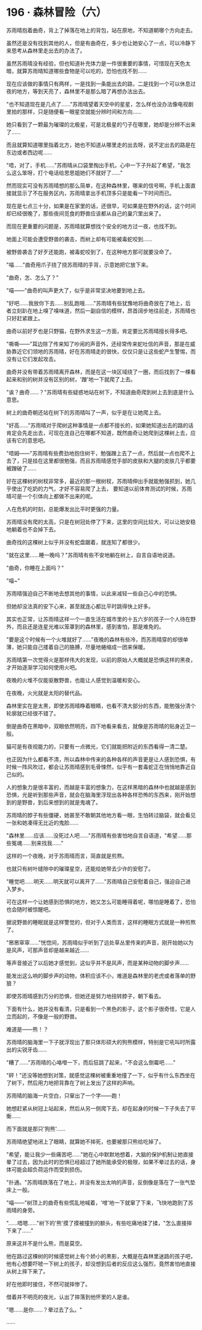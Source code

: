 <link rel="stylesheet" href="../styles/text.css" />
<h1>196 · 森林冒险（六）</h1>

苏雨晴抱着曲奇，背上了掉落在地上的背包，站在原地，不知道朝哪个方向走去。

虽然还是没有找到其他的人，但是有曲奇在，多少也让她安心了一点，可以冷静下来思考从森林里走出去的办法了。

虽然苏雨晴没有经验，但也知道补充体力是一件很重要的事情，可惜现在天色太暗，就算苏雨晴知道哪些食物是可以吃的，恐怕也找不到……

现在应该做的事情只有两样，一是找到一条能出去的路，二是找到一个可以休息过夜的地方，等到天亮了，森林里不是那么暗了再想办法出去。

"也不知道现在是几点了……"苏雨晴望着天空中的星星，怎么样也没办法像电视剧里拍的那样，只是随便看一眼星空就能分辨时间和方向……

她只看到了一颗最为璀璨的北极星，可是北极星的勺子在哪里，她却是分辨不出来了……

而且就算知道哪里指着北方，她也不知道从哪里走的出去呀，说不定出去的路是在东边或者西边呢……

"唔，对了，手机……"苏雨晴从口袋里掏出手机，心中一下子升起了希望，"我怎么这么笨呀，打个电话给思思姐她们不就好了……"

然而现实可没有苏雨晴想的那么简单，在这种森林里，哪来的信号啊，手机上面直接就显示了不在服务区内，苏雨晴拿出手机顶多只是能看一下时间而已。

现在是七点三十分，如果是在家里的话，还很早，可如果是在野外的话，这个时间却已经很晚了，那些夜间觅食的野兽应该都从自己的巢穴里出来了。

而现在更重要的问题是，苏雨晴就算想找个安全的地方过一夜，也找不到。

地面上可能会遭受野兽的袭击，而树上却有可能被毒蛇咬到……

被野兽袭击了好歹还能跑，被毒蛇咬到了，在这种地方那可就要没命了。

"喵……"曲奇用爪子挠了挠苏雨晴的手背，示意她把它放下来。

"曲奇，怎、怎么了？"

"喵——"曲奇的叫声更大了，似乎是非常坚决地要到地上去。

"好吧……我放你下去……别乱跑哦……"苏雨晴有些犹豫地将曲奇放在了地上，后者立刻趴在地上嗅了嗅味道，然后一副自信的模样，昂首阔步地往前走，苏雨晴也只好赶紧跟上。

曲奇以前好歹也是只野猫，在野外求生这一方面，肯定要比苏雨晴擅长得多吧。

"嘶嘶——"耳边除了传来知了吵闹的声音外，还经常传来蛇吐信的声音，那是在威胁靠近它们领地的苏雨晴，好在苏雨晴走的很快，仅仅只是让这些蛇产生警惕，而没有让它们发起攻击。

曲奇并没有带着苏雨晴离开森林，而是在这一块区域绕了一圈，而后找到了一棵看起来和别的树并没有区别的树，'蹭'地一下就爬了上去。

"诶？曲奇……？"苏雨晴有些疑惑地站在树下，不知道曲奇爬到树上去到底是什么意思。

树上的曲奇朝还站在树下的苏雨晴叫了一声，似乎是在让她爬上去。

"好高……"苏雨晴对于爬树这种事情是一点都不擅长的，如果她知道出去的路的话肯定会先走出去，可现在连自己在哪都不知道，既然曲奇让她爬到这棵树上去，应该有它的意思吧。

"唔姆——"苏雨晴有些费劲地抱住树干，勉强蹭上去了一点，然后就一点也爬不上去了，只是挂在这里都很勉强，而且苏雨晴感觉手部的皮肤和大腿的皮肤几乎都要被蹭破了……

好在这棵树的树杈非常多，最近的那一根树杈，苏雨晴伸出手就能勉强抓到，她几乎使出了吃奶的力气，才好不容易爬了上去，
要知道以前体育测试的时候，苏雨晴可是一个引体向上都做不出来的呢。

人在危机的时刻，总能爆发出比平时更强的力量。

苏雨晴没有爬的太高，只是在树冠处停了下来，这里的空间比较大，可以让她安稳地躺着也不会掉下去。

曲奇找的这棵树上似乎并没有蛇盘踞着，就连知了都很少。

"就在这里……睡一晚吗？"苏雨晴有些不安地躺在树上，自言自语地说道。

"曲奇，你睡在上面吗？"

"喵\~"

苏雨晴强迫自己不断地去想其他的事情，以此来减轻一些自己心中的恐惧。

但她却没法真的安下心来，甚至就连心都比平时跳得快上好多。

其实也正常，让苏雨晴这样一个一直生活在城市里的十五六岁的孩子一个人待在野外，而且还是连星光难以笼罩到的森林里，感到害怕，那是难免的。

"要是这个时候有一个火堆就好了……"夜晚的森林有些冷，而苏雨晴穿的却很单薄，她只能自己搂着自己的胳膊，尽量地蜷缩成一团来保暖。

苏雨晴第一次觉得火是那样伟大的发现，以前的原始人大概就是恐惧这样的黑夜，才开始逐渐学习如何使用火吧。

夜晚的火堆不仅能驱散野兽，也能让人感觉到温暖和安心。

在夜晚，火光就是太阳的替代品。

森林里实在是太黑，即使苏雨晴睁着眼睛，也看不清大部分的东西，能勉强分清个轮廓就已经很不错了。

倒是曲奇在黑暗中，双眼依然明亮，四下地看来看去，就像是苏雨晴的贴身近卫一般。

猫可是有夜视能力的，只要有一点微光，它们就能把附近的东西看得一清二楚。

也正因为什么都看不清，所以森林中传来的各种各样的声音更是让人感到恐惧，有时候一阵风吹过，都会让苏雨晴感到毛骨悚然，似乎有一套毒蛇正在悄悄地靠近自己似的。

人的想象力是很丰富的，而越是丰富的想象力，在这样黑暗的森林中也就越是感到恐惧，光是听到那些声音，就会在脑海里浮现出各种各样恐怖的东西来，刚开始想到的是野兽，到后来想到的就是鬼魂了。

苏雨晴的脖子有些僵硬，她甚至不敢朝其他地方看一眼，生怕转过脑袋，就会看见一张和她凑得无比近的鬼脸……

"森林里……应该……没死过人吧……"苏雨晴有些害怕地自言自语道，"希望……那些冤魂……别来找我……"

这样的一个夜晚，对于苏雨晴而言，简直就是煎熬。

也就只有树叶缝隙中的璀璨星空，还能给她带去少许的安慰了。

"睡觉吧……明天……明天就可以离开了……"苏雨晴自己安慰着自己，强迫自己进入梦乡。

可在这样一个让她感到恐惧的地方，她又怎么可能睡得着呢，哪怕是睡着了，恐怕也会随时被惊醒吧。

据说野兽的睡眠就是这样警觉的，但对于人类而言，这样的睡眠方式就是一种煎熬了。

"窸窸窣窣……"恍惚间，苏雨晴似乎听到了远处草丛里传来的声音，刚开始她以为是风声，可那声音却是越来越近……

等声音接近了以后她才感觉到，这似乎并不是风声，而是某种动物的脚步声……

能发出这么响的脚步声的动物，体积应该不小，难道是森林里的老虎或者落单的野狼？

即使苏雨晴感到万分的恐惧，但她还是努力地扭转脖子，朝下看去。

下面有什么，她并没有看清，只是看到一个黑色的影子，这个影子很奇怪，它是人立而起的，不像是一般的野兽。

难道是——熊！？

苏雨晴的脑海里一下子就浮现出了那只体形硕大的狗熊模样，特别是它吼叫时所露出的尖锐牙齿……

"糟了……"苏雨晴的心咯噔一下，而后狂跳了起来，"不会这么倒霉吧……"

"砰！"还没等她想到对策，就感觉这棵树被重重地撞了一下，似乎有什么东西坐在了树下，然后用力地把背靠在了树上发出了这样的声响。

苏雨晴的脑海一片空白，只窜出了一个字——跑！

她想赶紧从树冠上站起来，然后从另一侧爬下去，却在起身的时候一下子失去了平衡……

而下面就是那只'狗熊'……

苏雨晴绝望地闭上了眼睛，就算她不摔死，也要被那只熊给吃掉了。

"希望，能让我少一些痛苦吧……"她在心中默默地想着，大脑的保护机制让她直接晕了过去，因为此时的恐惧已经超过了她所能承受的极限，如果不晕过去的话，身体可能会超负荷运作而受到损伤。

"扑通。"苏雨晴跌落在了地上，并没有发出太响的声音，反倒像是落在了一张气垫床上一般。

"喵——"树顶上的曲奇有些慌乱地喊着，'噌'地一下就窜了下来，飞快地跑到了苏雨晴的身旁。

"……唔嗯……"树下的'熊'摸了摸被撞到的额头，有些吃痛地揉了揉，"怎么直接摔下来了……"

原来这并不是什么熊，而是莫空。

他在路过这棵树的时候感觉树上有个娇小的黑影，大概是在森林里迷路的孩子吧，他有心想要吓唬一下树上的孩子，却没想到后者的反应这么强烈，竟然害怕地直接从树上摔下来了。

好在他即时接住，不然可就摔惨了。

借着并不明亮的夜光，认出了摔落到他怀里的人是谁。

"嗯……是你……？晕过去了么。"

……
